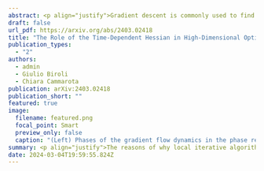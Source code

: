 ```yaml
---
abstract: <p align="justify">Gradient descent is commonly used to find minima in rough landscapes, particularly in recent machine learning applications.</p>
draft: false
url_pdf: https://arxiv.org/abs/2403.02418
title: "The Role of the Time-Dependent Hessian in High-Dimensional Optimization"
publication_types:
  - "2"
authors:
  - admin
  - Giulio Biroli
  - Chiara Cammarota
publication: arXiv:2403.02418
publication_short: ""
featured: true
image:
  filename: featured.png
  focal_point: Smart
  preview_only: false
  caption: "(Left) Phases of the gradient flow dynamics in the phase retrieval loss landscape for N going to infinity with a pictural representation of the Hessian eigenvalue distribution when varying the signal-to-noise ratio \alpha. The red bar shows when an outlier exists in this distribution. (Right) Evolution of the local curvature: dynamics projected in the direction of least stability of the Hessian matrix (black arrows) in the intermediate (orange) regime of signal-to-noise ratio. Starting from an artless initial condition, gradient descent reaches a bad minimum. The green arrows indicate downward directions towards the good solution during the dynamics. At the end, the local curvature has become positive (red arrows)."
summary: <p align="justify">The reasons of why local iterative algorithms like gradient descent are able to converge towards good solutions in high-dimensional and non-convex landscapes currently remain a complete mystery in several cases. In this work, we focus on a single-layer neural network with a quadratic activation function, a reminiscence of a common problem called phase retrieval. Leveraging methods and intuitions from statistical physics, we show the success of gradient descent is conditioned by a transition in the Hessian of some peculiar states in the loss landscapes stopping the dynamics when the dimension is infinite. When it is finite, we show this picture changes drastically and the system exploits the initial information to slip away from the bad minima and find back the good solution before reaching the bad ones. </p>
date: 2024-03-04T19:59:55.824Z
---
```

